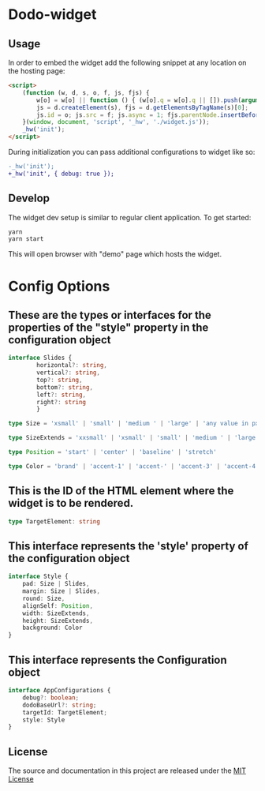 # Dodo-widget

## Usage

In order to embed the widget add the following snippet at any location on the hosting page:

```html
<script>
    (function (w, d, s, o, f, js, fjs) {
        w[o] = w[o] || function () { (w[o].q = w[o].q || []).push(arguments) };
        js = d.createElement(s), fjs = d.getElementsByTagName(s)[0];
        js.id = o; js.src = f; js.async = 1; fjs.parentNode.insertBefore(js, fjs);
    }(window, document, 'script', '_hw', './widget.js'));
    _hw('init');
</script>
```


During initialization you can pass additional configurations to widget like so:

```diff
-_hw('init');
+_hw('init', { debug: true });
```

## Develop

The widget dev setup is similar to regular client application. To get started:

```bash
yarn
yarn start
```

This will open browser with "demo" page which hosts the widget.



# Config Options

## These are the types or interfaces for the properties of the "style" property in the configuration object

```typescript
interface Slides {
        horizontal?: string, 
        vertical?: string,
        top?: string, 
        bottom?: string, 
        left?: string, 
        right?: string
        }

type Size = 'xsmall' | 'small' | 'medium ' | 'large' | 'any value in px'

type SizeExtends = 'xxsmall' | 'xsmall' | 'small' | 'medium ' | 'large' | 'xlarge' | 'xxlarge' | 'any value in px'

type Position = 'start' | 'center' | 'baseline' | 'stretch'

type Color = 'brand' | 'accent-1' | 'accent-' | 'accent-3' | 'accent-4' | 'neutral-1' | 'neutral-2' | 'neutral-3' | 'neutral-4' | 'status-critical' | 'status-error' | 'status-warning' | 'status-ok' | 'status-unknown' | 'status-disabled' | 'light-1' | 'light-2' | 'light-3' | 'light-4' | 'light-5' | 'light-6' | 'dark-1' | 'dark-2' | 'dark-3' | 'dark-4' | 'dark-5' | 'dark- 6'
```


## This is the ID of the HTML element where the widget is to be rendered.

```typescript
type TargetElement: string
```

## This interface represents the 'style' property of the configuration object

```typescript
interface Style {
    pad: Size | Slides,
    margin: Size | Slides,
    round: Size,
    alignSelf: Position,
    width: SizeExtends,
    height: SizeExtends,
    background: Color
}
```

## This interface represents the Configuration object

```typescript
interface AppConfigurations {
    debug?: boolean;
    dodoBaseUrl?: string;
    targetId: TargetElement;
    style: Style
}
```


## License
The source and documentation in this project are released under the [MIT License](LICENSE)

